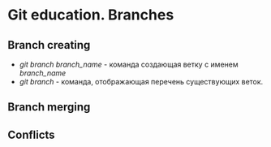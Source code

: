 # Git education. Branches

## Branch creating

* *git branch branch_name* - команда создающая ветку с именем *branch_name*
* *git branch* - команда, отображающая перечень существующих веток.

## Branch merging

## Conflicts